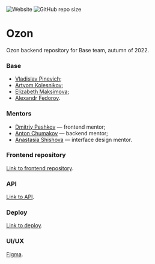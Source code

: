 ![Website](https://img.shields.io/website?up_color=red&up_message=down&url=http%3A%2F%2F89.208.198.137%3A8081%2F) ![GitHub repo size](https://img.shields.io/github/repo-size/frontend-park-mail-ru/2022_2_Base)

# Ozon

Ozon backend repository for Base team, autumn of 2022.

### Base

* [Vladislav Pinevich](https://github.com/tUnknownLegend);
* [Artyom Kolesnikov](https://github.com/EuphoriaAbsorber);
* [Elizabeth Maksimova](https://github.com/Liza1040);
* [Alexandr Fedorov](https://github.com/thelvv).

### Mentors

* [Dmitriy Peshkov](https://github.com/DPeshkoff) — frontend mentor;
* [Anton Chumakov](https://github.com/TonyBlock) — backend mentor;
* [Anastasia Shishova](https://github.com/NellinLin) — interface design mentor.

### Frontend repository
[Link to frontend repository](https://github.com/frontend-park-mail-ru/2022_2_Base).

### API
[Link to API](http://89.208.198.137:8080/api/v1/docs/index.html).

### Deploy
[Link to deploy](https://www.reazon.ru/).

### UI/UX
[Figma](https://www.figma.com/file/50tSCBfwThZhBibCyDoQ8J/Base?node-id=884%3A2272).
